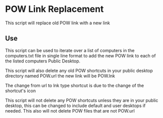 # POW Link Replacement

This script will replace old POW link with a new link 

## Use

This script can be used to iterate over a list of computers in the computers.txt file in single line format to add the new POW link to each of the listed computers Public Desktop. 

This script will also delete any old POW shortcuts in your public desktop directory named POW.url the new link will be POW.lnk 

The change from url to lnk type shortcut is due to the change of the shortcut's icon 

This script will not delete any POW shortcuts unless they are in your public desktop, this can be changed to include default and user desktops if needed. This also will not delete POW files that are not POW.url